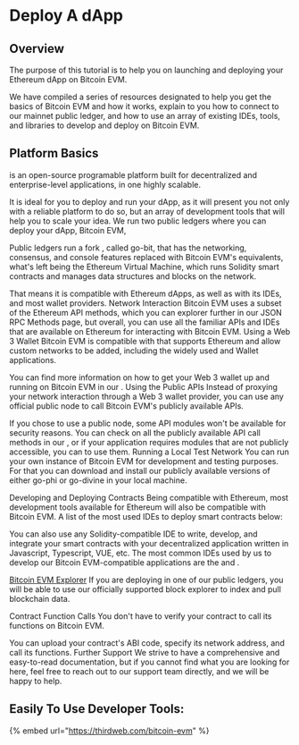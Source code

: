 # Deploy A dApp

## Overview&#x20;

The purpose of this tutorial is to help you on launching and deploying your Ethereum dApp on Bitcoin EVM.&#x20;

We have compiled a series of resources designated to help you get the basics of Bitcoin EVM and how it works, explain to you how to connect to our mainnet public ledger, and how to use an array of existing IDEs, tools, and libraries to develop and deploy on Bitcoin EVM.&#x20;

## Platform Basics ​&#x20;

is an open-source programable platform built for decentralized and enterprise-level applications, in one highly scalable.&#x20;

It is ideal for you to deploy and run your dApp, as it will present you not only with a reliable platform to do so, but an array of development tools that will help you to scale your idea. We run two public ledgers where you can deploy your dApp, Bitcoin EVM, &#x20;

Public ledgers run a fork , called go-bit, that has the networking, consensus, and console features replaced with Bitcoin EVM's equivalents, what's left being the Ethereum Virtual Machine, which runs Solidity smart contracts and manages data structures and blocks on the network.&#x20;

That means it is compatible with Ethereum dApps, as well as with its IDEs, and most wallet providers. Network Interaction Bitcoin EVM uses a subset of the Ethereum API methods, which you can explorer further in our JSON RPC Methods page, but overall, you can use all the familiar APIs and IDEs that are available on Ethereum for interacting with Bitcoin EVM. Using a Web 3 Wallet Bitcoin EVM is compatible with that supports Ethereum and allow custom networks to be added, including the widely used and Wallet applications.&#x20;

You can find more information on how to get your Web 3 wallet up and running on Bitcoin EVM in our . Using the Public APIs Instead of proxying your network interaction through a Web 3 wallet provider, you can use any official public node to call Bitcoin EVM's publicly available APIs.&#x20;

If you chose to use a public node, some API modules won't be available for security reasons. You can check on all the publicly available API call methods in our , or if your application requires modules that are not publicly accessible, you can to use them. Running a Local Test Network You can run your own instance of Bitcoin EVM for development and testing purposes. For that you can download and install our publicly available versions of either go-phi or go-divine in your local machine.&#x20;

Developing and Deploying Contracts Being compatible with Ethereum, most development tools available for Ethereum will also be compatible with Bitcoin EVM. A list of the most used IDEs to deploy smart contracts below: ​​ ​​ ​​&#x20;

You can also use any Solidity-compatible IDE to write, develop, and integrate your smart contracts with your decentralized application written in Javascript, Typescript, VUE, etc. The most common IDEs used by us to develop our Bitcoin EVM-compatible applications are the and .&#x20;

[Bitcoin EVM Explorer](https://explorer.bitcoinevm.com) If you are deploying in one of our public ledgers, you will be able to use our officially supported block explorer to index and pull blockchain data.&#x20;

Contract Function Calls You don't have to verify your contract to call its functions on Bitcoin EVM.&#x20;

You can upload your contract's ABI code, specify its network address, and call its functions. Further Support We strive to have a comprehensive and easy-to-read documentation, but if you cannot find what you are looking for here, feel free to reach out to our support team directly, and we will be happy to help.

## Easily To Use Developer Tools:

{% embed url="https://thirdweb.com/bitcoin-evm" %}
